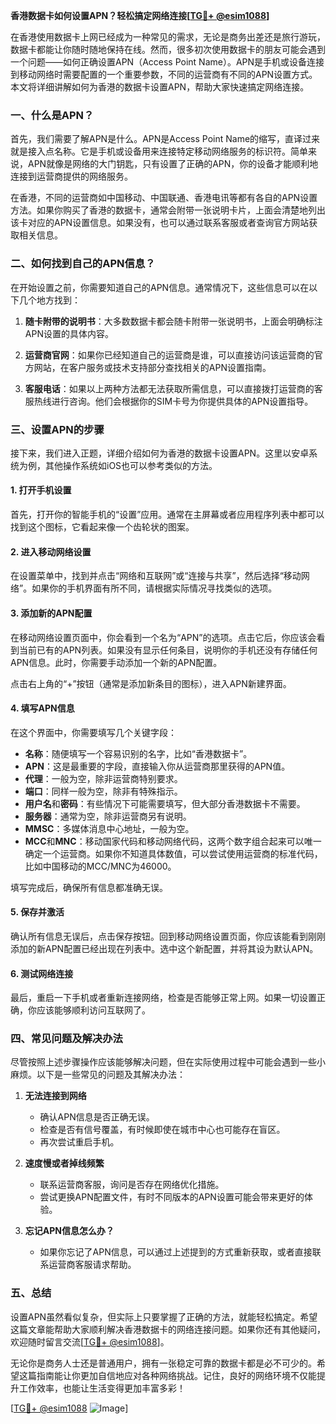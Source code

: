 **香港数据卡如何设置APN？轻松搞定网络连接[[TG💪+ @esim1088](https://t.me/s/esim1088)]**

在香港使用数据卡上网已经成为一种常见的需求，无论是商务出差还是旅行游玩，数据卡都能让你随时随地保持在线。然而，很多初次使用数据卡的朋友可能会遇到一个问题——如何正确设置APN（Access Point Name）。APN是手机或设备连接到移动网络时需要配置的一个重要参数，不同的运营商有不同的APN设置方式。本文将详细讲解如何为香港的数据卡设置APN，帮助大家快速搞定网络连接。

### 一、什么是APN？

首先，我们需要了解APN是什么。APN是Access Point Name的缩写，直译过来就是接入点名称。它是手机或设备用来连接特定移动网络服务的标识符。简单来说，APN就像是网络的大门钥匙，只有设置了正确的APN，你的设备才能顺利地连接到运营商提供的网络服务。

在香港，不同的运营商如中国移动、中国联通、香港电讯等都有各自的APN设置方法。如果你购买了香港的数据卡，通常会附带一张说明卡片，上面会清楚地列出该卡对应的APN设置信息。如果没有，也可以通过联系客服或者查询官方网站获取相关信息。

### 二、如何找到自己的APN信息？

在开始设置之前，你需要知道自己的APN信息。通常情况下，这些信息可以在以下几个地方找到：

1. **随卡附带的说明书**：大多数数据卡都会随卡附带一张说明书，上面会明确标注APN设置的具体内容。
   
2. **运营商官网**：如果你已经知道自己的运营商是谁，可以直接访问该运营商的官方网站，在客户服务或技术支持部分查找相关的APN设置指南。

3. **客服电话**：如果以上两种方法都无法获取所需信息，可以直接拨打运营商的客服热线进行咨询。他们会根据你的SIM卡号为你提供具体的APN设置指导。

### 三、设置APN的步骤

接下来，我们进入正题，详细介绍如何为香港的数据卡设置APN。这里以安卓系统为例，其他操作系统如iOS也可以参考类似的方法。

#### 1. 打开手机设置

首先，打开你的智能手机的“设置”应用。通常在主屏幕或者应用程序列表中都可以找到这个图标，它看起来像一个齿轮状的图案。

#### 2. 进入移动网络设置

在设置菜单中，找到并点击“网络和互联网”或“连接与共享”，然后选择“移动网络”。如果你的手机界面有所不同，请根据实际情况寻找类似的选项。

#### 3. 添加新的APN配置

在移动网络设置页面中，你会看到一个名为“APN”的选项。点击它后，你应该会看到当前已有的APN列表。如果没有显示任何条目，说明你的手机还没有存储任何APN信息。此时，你需要手动添加一个新的APN配置。

点击右上角的“+”按钮（通常是添加新条目的图标），进入APN新建界面。

#### 4. 填写APN信息

在这个界面中，你需要填写几个关键字段：

- **名称**：随便填写一个容易识别的名字，比如“香港数据卡”。
- **APN**：这是最重要的字段，直接输入你从运营商那里获得的APN值。
- **代理**：一般为空，除非运营商特别要求。
- **端口**：同样一般为空，除非有特殊指示。
- **用户名**和**密码**：有些情况下可能需要填写，但大部分香港数据卡不需要。
- **服务器**：通常为空，除非运营商另有说明。
- **MMSC**：多媒体消息中心地址，一般为空。
- **MCC**和**MNC**：移动国家代码和移动网络代码，这两个数字组合起来可以唯一确定一个运营商。如果你不知道具体数值，可以尝试使用运营商的标准代码，比如中国移动的MCC/MNC为46000。

填写完成后，确保所有信息都准确无误。

#### 5. 保存并激活

确认所有信息无误后，点击保存按钮。回到移动网络设置页面，你应该能看到刚刚添加的新APN配置已经出现在列表中。选中这个新配置，并将其设为默认APN。

#### 6. 测试网络连接

最后，重启一下手机或者重新连接网络，检查是否能够正常上网。如果一切设置正确，你应该能够顺利访问互联网了。

### 四、常见问题及解决办法

尽管按照上述步骤操作应该能够解决问题，但在实际使用过程中可能会遇到一些小麻烦。以下是一些常见的问题及其解决办法：

1. **无法连接到网络**
   - 确认APN信息是否正确无误。
   - 检查是否有信号覆盖，有时候即使在城市中心也可能存在盲区。
   - 再次尝试重启手机。

2. **速度慢或者掉线频繁**
   - 联系运营商客服，询问是否存在网络优化措施。
   - 尝试更换APN配置文件，有时不同版本的APN设置可能会带来更好的体验。

3. **忘记APN信息怎么办？**
   - 如果你忘记了APN信息，可以通过上述提到的方式重新获取，或者直接联系运营商客服请求帮助。

### 五、总结

设置APN虽然看似复杂，但实际上只要掌握了正确的方法，就能轻松搞定。希望这篇文章能帮助大家顺利解决香港数据卡的网络连接问题。如果你还有其他疑问，欢迎随时留言交流[[TG💪+ @esim1088](https://t.me/s/esim1088)]。

无论你是商务人士还是普通用户，拥有一张稳定可靠的数据卡都是必不可少的。希望这篇指南能让你更加自信地应对各种网络挑战。记住，良好的网络环境不仅能提升工作效率，也能让生活变得更加丰富多彩！

[[TG💪+ @esim1088](https://t.me/s/esim1088) ![Image](https://i.postimg.cc/4NQfJmqS/Snipaste-2025-05-13-00-14-12.png)]